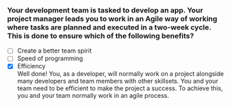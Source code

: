 ### Your development team is tasked to develop an app. Your project manager leads you to work in an Agile way of working where tasks are planned and executed in a two-week cycle. This is done to ensure which of the following benefits?

- [ ] Create a better team spirit
- [ ] Speed of programming
- [x] Efficiency <br>
      Well done! You, as a developer, will normally work on a project alongside many developers and team members with other skillsets. You and your team need to be efficient to make the project a success. To achieve this, you and your team normally work in an agile process.
